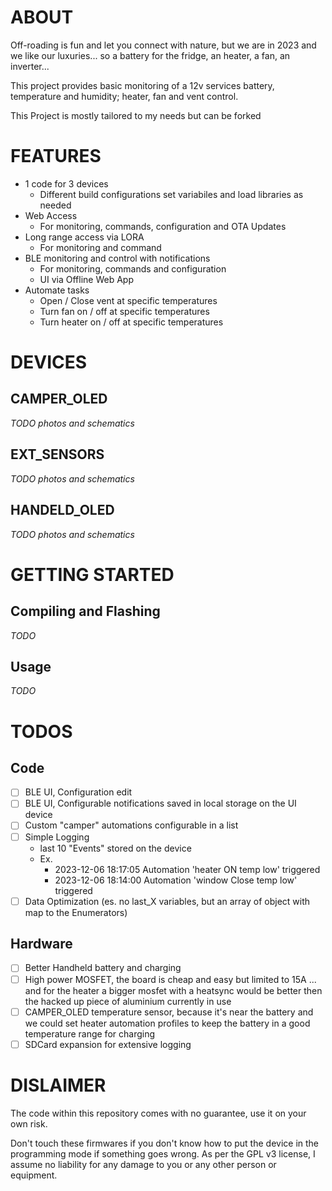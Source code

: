 # ABOUT
Off-roading is fun and let you connect with nature, but we are in 2023 and we like our luxuries... so a battery for the fridge, an heater, a fan, an inverter...

This project provides basic monitoring of a 12v services battery, temperature and humidity; heater, fan and vent control.

This Project is mostly tailored to my needs but can be forked

# FEATURES
- 1 code for 3 devices
  - Different build configurations set variabiles and load libraries as needed
- Web Access
  - For monitoring, commands, configuration and OTA Updates
- Long range access via LORA
  - For monitoring and command
- BLE monitoring and control with notifications
  - For monitoring, commands and configuration
  - UI via Offline Web App
- Automate tasks
  - Open / Close vent at specific temperatures
  - Turn fan on / off at specific temperatures
  - Turn heater on / off at specific temperatures

# DEVICES
## CAMPER_OLED
*TODO photos and schematics* 
## EXT_SENSORS
*TODO photos and schematics* 
## HANDELD_OLED
*TODO photos and schematics* 

# GETTING STARTED
## Compiling and Flashing
*TODO*
## Usage
*TODO*

# TODOS
## Code
- [ ] BLE UI, Configuration edit
- [ ] BLE UI, Configurable notifications saved in local storage on the UI device
- [ ] Custom "camper" automations configurable in a list
- [ ] Simple Logging 
  - last 10 "Events" stored on the device
  - Ex. 
    - 2023-12-06 18:17:05 Automation 'heater ON temp low' triggered
    - 2023-12-06 18:14:00 Automation 'window Close temp low' triggered
- [ ] Data Optimization (es. no last_X variables, but an array of object with map to the Enumerators)

## Hardware
- [ ] Better Handheld battery and charging
- [ ] High power MOSFET, the board is cheap and easy but limited to 15A ... and for the heater a bigger mosfet with a heatsync would be better then the hacked up piece of aluminium currently in use
- [ ] CAMPER_OLED temperature sensor, because it's near the battery and we could set heater automation profiles to keep the battery in a good temperature range for charging
- [ ] SDCard expansion for extensive logging

# DISLAIMER
The code within this repository comes with no guarantee, use it on your own risk.

Don't touch these firmwares if you don't know how to put the device in the programming mode if something goes wrong. As per the GPL v3 license, I assume no liability for any damage to you or any other person or equipment.